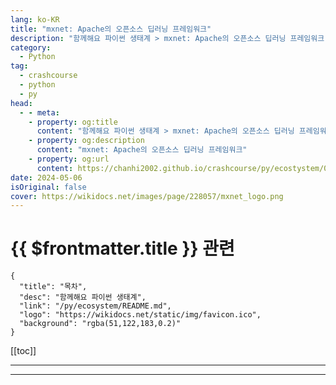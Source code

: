 ```yaml
---
lang: ko-KR
title: "mxnet: Apache의 오픈소스 딥러닝 프레임워크"
description: "함께해요 파이썬 생태계 > mxnet: Apache의 오픈소스 딥러닝 프레임워크"
category:
  - Python
tag: 
  - crashcourse
  - python
  - py
head:
  - - meta:
    - property: og:title
      content: "함께해요 파이썬 생태계 > mxnet: Apache의 오픈소스 딥러닝 프레임워크"
    - property: og:description
      content: "mxnet: Apache의 오픈소스 딥러닝 프레임워크"
    - property: og:url
      content: https://chanhi2002.github.io/crashcourse/py/ecostystem/05/mxnet.html
date: 2024-05-06
isOriginal: false
cover: https://wikidocs.net/images/page/228057/mxnet_logo.png
---
```


# {{ $frontmatter.title }} 관련

```component VPCard
{
  "title": "목차",
  "desc": "함께해요 파이썬 생태계",
  "link": "/py/ecosystem/README.md",
  "logo": "https://wikidocs.net/static/img/favicon.ico",
  "background": "rgba(51,122,183,0.2)"
}
```

[[toc]]

---

<SiteInfo
  name="mxnet: Apache의 오픈소스 딥러닝 프레임워크 | WikiDocs"
  desc="함께해요 파이썬 생태계"
  url="https://wikidocs.net/228057"
  logo="https://wikidocs.net/static/img/favicon.ico"
  preview="https://wikidocs.net/images/page/228057/mxnet_logo.png"/>

<!-- TODO: 작성 -->

---

<TagLinks />